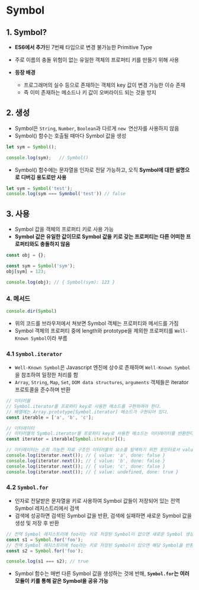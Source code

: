 # Symbol

## 1. Symbol?

- **ES6에서 추가**된 7번째 타입으로 변경 불가능한 Primitive Type

- 주로 이름의 충돌 위험이 없는 유일한 객체의 프로퍼티 키를 만들기 위해 사용
- **등장 배경**
  - 프로그래머의 실수 등으로 존재하는 객체의 key 값이 변경 가능한 이슈 존재
  - 즉 이미 존재하는 메소드나 키 값이 오버라이드 되는 것을 방지

## 2. 생성

- Symbol은 `String`, `Number`, `Boolean`과 다르게 `new `연산자를 사용하지 않음
- Symbol() 함수는 호출될 때마다 Symbol 값을 생성

```javascript
let sym = Symbol();

console.log(sym);	// Symbol()
```

- Symbol() 함수에는 문자열을 인자로 전달 가능하고, 오직 **Symbol에 대한 설명으로 디버깅 용도로만 사용**

```javascript
let sym = Symbol('test');
console.log(sym === Symnbol('test')) // false
```

## 3. 사용

- Symbol 값을 객체의 프로퍼티 키로 사용 가능
- **Symbol 값은 유일한 값이므로 Symbol 값을 키로 갖는 프로퍼티는 다른 어떠한 프로퍼티와도 충돌하지 않음**

```javascript
const obj = {};

const sym = Symbol('sym');
obj[sym] = 123;

console.log(obj); // { Symbol(sym): 123 }
```

### 4. 메서드

```javascript
console.dir(Symbol)
```

- 위의 코드를 브라우저에서 쳐보면 Symbol 객체는 프로퍼티와 메서드를 가짐
- Symbol 객체의 프로퍼티 중에 length와 prototype을 제외한 프로퍼티를 `Well-Known Symbol`이라 부름

### 4.1 `Symbol.iterator`

- `Well-Known Symbol`은 Javascript 엔진에 상수로 존재하며 `Well-Known Symbol`을 참조하여 일정한 처리를 함
- `Array`, `String`, `Map`, `Set`, `DOM data structures`, `arguments` 객체들은 iterator 프로토콜을 준수하며 반환

```javascript
// 이터러블
// Symbol.iterator를 프로퍼티 key로 사용한 메소드를 구현하여야 한다.
// 배열에는 Array.prototype[Symbol.iterator] 메소드가 구현되어 있다.
const iterable = ['a', 'b', 'c'];

// 이터레이터
// 이터러블의 Symbol.iterator를 프로퍼티 key로 사용한 메소드는 이터레이터를 반환한다.
const iterator = iterable[Symbol.iterator]();

// 이터레이터는 순회 가능한 자료 구조인 이터러블의 요소를 탐색하기 위한 포인터로서 value, done 프로퍼티를 갖는 객체를 반환하는 next() 함수를 메소드로 갖는 객체이다. 이터레이터의 next() 메소드를 통해 이터러블 객체를 순회할 수 있다.
console.log(iterator.next()); // { value: 'a', done: false }
console.log(iterator.next()); // { value: 'b', done: false }
console.log(iterator.next()); // { value: 'c', done: false }
console.log(iterator.next()); // { value: undefined, done: true }
```

### 4.2 `Symbol.for`

- 인자로 전달받은 문자열을 키로 사용하여 Symbol 값들이 저장되어 있는 전역 Symbol 레지스트리에서 검색
- 검색에 성공하면 검색된 Symbol 값을 반환, 검색에 실패하면 새로운 Symbol 값을 생성 및 저장 후 반환

```javascript
// 전역 Symbol 레지스트리에 foo라는 키로 저장된 Symbol이 없으면 새로운 Symbol 생성
const s1 = Symbol.for('foo');
// 전역 Symbol 레지스트리에 foo라는 키로 저장된 Symbol이 있으면 해당 Symbol을 반환
const s2 = Symbol.for('foo');

console.log(s1 === s2); // true
```

- Symbol 함수는 매번 다른 Symbol 값을 생성하는 것에 반해, **`Symbol.for`는 여러 모듈이 키를 통해 같은 Symbol을 공유 가능**